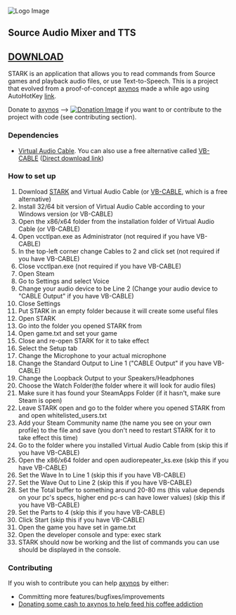 ![Logo Image](http://i.imgur.com/Nryqfgk.pngg)
## Source Audio Mixer and TTS

## [DOWNLOAD](https://github.com/GrimReaperFloof/STARK/blob/master/DOWNLOAD%20EXE%20FILE%20HERE/STARK.exe?raw=true)

STARK is an application that allows you to read commands from Source games and playback audio files, or use Text-to-Speech.
This is a project that evolved from a proof-of-concept [axynos](https://github.com/axynos) made a while ago using AutoHotKey [link](https://github.com/axynos/CSGO-Text-To-Speech).

Donate to [axynos](https://github.com/axynos) --> [![Donation Image](http://i.imgur.com/fbH2hRv.png)](https://www.paypal.com/cgi-bin/webscr?cmd=_s-xclick&hosted_button_id=LB5YVGD9F8U5L) if you want to or contribute to the project with code (see contributing section).

### Dependencies
* [Virtual Audio Cable](http://software.muzychenko.net/eng/vac.htm). You can also use a free alternative called [VB-CABLE](http://www.vb-audio.com/Cable/index.htm) ([Direct download link](http://vbaudio.jcedeveloppement.com/Download_CABLE/VBCABLE_Driver_Pack43.zip))


### How to set up
1. Download [STARK](http://google.com) and Virtual Audio Cable (or [VB-CABLE](http://www.vb-audio.com/Cable/index.htm), which is a free alternative)
2. Install 32/64 bit version of Virtual Audio Cable according to your Windows version (or VB-CABLE)
3. Open the x86/x64 folder from the installation folder of Virtual Audio Cable (or VB-CABLE)
4. Open vcctlpan.exe as Administrator (not required if you have VB-CABLE)
5. In the top-left corner change Cables to 2 and click set (not required if you have VB-CABLE)
6. Close vcctlpan.exe (not required if you have VB-CABLE)
7. Open Steam
8. Go to Settings and select Voice
9. Change your audio device to be Line 2 (Change your audio device to "CABLE Output" if you have VB-CABLE)
10. Close Settings
11. Put STARK in an empty folder because it will create some useful files
12. Open STARK
13. Go into the folder you opened STARK from
14. Open game.txt and set your game
15. Close and re-open STARK for it to take effect
16. Select the Setup tab
17. Change the Microphone to your actual microphone
18. Change the Standard Output to Line 1 ("CABLE Output" if you have VB-CABLE)
19. Change the Loopback Output to your Speakers/Headphones
20. Choose the Watch Folder(the folder where it will look for audio files)
21. Make sure it has found your SteamApps Folder (if it hasn't, make sure Steam is open)
22. Leave STARK open and go to the folder where you opened STARK from and open whitelisted_users.txt
23. Add your Steam Community name (the name you see on your own profile) to the file and save (you don't need to restart STARK for it to take effect this time)
24. Go to the folder where you installed Virtual Audio Cable from (skip this if you have VB-CABLE)
25. Open the x86/x64 folder and open audiorepeater_ks.exe (skip this if you have VB-CABLE)
26. Set the Wave In to Line 1 (skip this if you have VB-CABLE)
27. Set the Wave Out to Line 2 (skip this if you have VB-CABLE)
28. Set the Total buffer to something around 20-80 ms (this value depends on your pc's specs, higher end pc-s can have lower values) (skip this if you have VB-CABLE)
29. Set the Parts to 4 (skip this if you have VB-CABLE)
30. Click Start (skip this if you have VB-CABLE)
31. Open the game you have set in game.txt
32. Open the developer console and type: exec stark
33. STARK should now be working and the list of commands you can use should be displayed in the console.

### Contributing
If you wish to contribute you can help [axynos](https://github.com/axynos) by either:
* Committing more features/bugfixes/improvements
* [Donating some cash to axynos to help feed his coffee addiction](https://www.paypal.com/cgi-bin/webscr?cmd=_s-xclick&hosted_button_id=LB5YVGD9F8U5L)
